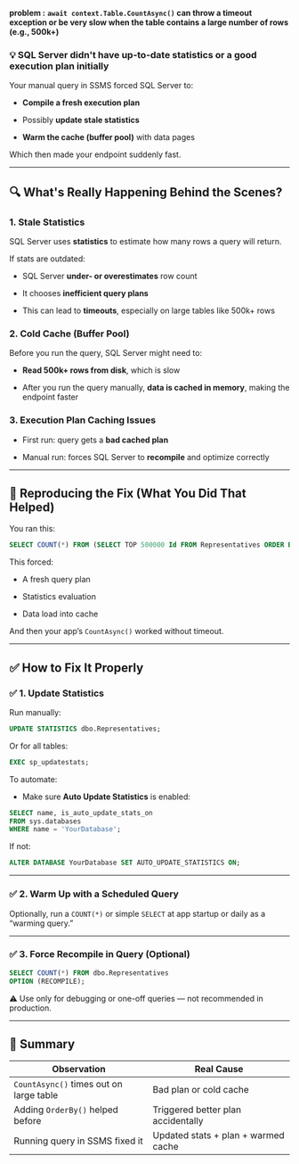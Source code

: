 **problem :** 
**`await context.Table.CountAsync()` can throw a timeout exception or be very slow when the table contains a large number of rows (e.g., 500k+)**

### 💡 **SQL Server didn't have up-to-date statistics or a good execution plan initially**

Your manual query in SSMS forced SQL Server to:

- **Compile a fresh execution plan**
    
- Possibly **update stale statistics**
    
- **Warm the cache (buffer pool)** with data pages
    

Which then made your endpoint suddenly fast.

---

## 🔍 What's Really Happening Behind the Scenes?

### 1. **Stale Statistics**

SQL Server uses **statistics** to estimate how many rows a query will return.

If stats are outdated:

- SQL Server **under- or overestimates** row count
    
- It chooses **inefficient query plans**
    
- This can lead to **timeouts**, especially on large tables like 500k+ rows
    

### 2. **Cold Cache (Buffer Pool)**

Before you run the query, SQL Server might need to:

- **Read 500k+ rows from disk**, which is slow
    
- After you run the query manually, **data is cached in memory**, making the endpoint faster
    

### 3. **Execution Plan Caching Issues**

- First run: query gets a **bad cached plan**
    
- Manual run: forces SQL Server to **recompile** and optimize correctly
    

---

## 🧪 Reproducing the Fix (What You Did That Helped)

You ran this:

```sql
SELECT COUNT(*) FROM (SELECT TOP 500000 Id FROM Representatives ORDER BY Id) AS tmp;
```

This forced:

- A fresh query plan
    
- Statistics evaluation
    
- Data load into cache
    

And then your app’s `CountAsync()` worked without timeout.

---

## ✅ How to Fix It Properly

### ✅ 1. **Update Statistics**

Run manually:

```sql
UPDATE STATISTICS dbo.Representatives;
```

Or for all tables:

```sql
EXEC sp_updatestats;
```

To automate:

- Make sure **Auto Update Statistics** is enabled:
    

```sql
SELECT name, is_auto_update_stats_on 
FROM sys.databases 
WHERE name = 'YourDatabase';
```

If not:

```sql
ALTER DATABASE YourDatabase SET AUTO_UPDATE_STATISTICS ON;
```

---

### ✅ 2. **Warm Up with a Scheduled Query**

Optionally, run a `COUNT(*)` or simple `SELECT` at app startup or daily as a “warming query.”

---

### ✅ 3. **Force Recompile in Query (Optional)**

```sql
SELECT COUNT(*) FROM dbo.Representatives
OPTION (RECOMPILE);
```

⚠️ Use only for debugging or one-off queries — not recommended in production.

---

## 🧠 Summary

|Observation|Real Cause|
|---|---|
|`CountAsync()` times out on large table|Bad plan or cold cache|
|Adding `OrderBy()` helped before|Triggered better plan accidentally|
|Running query in SSMS fixed it|Updated stats + plan + warmed cache|
